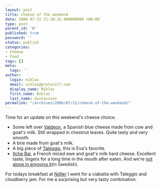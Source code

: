```yaml
---
layout: post
title: Cheese of the weekend
date: 2006-07-22 21:38:32.000000000 +00:00
type: post
parent_id: '0'
published: true
password: ''
status: publish
categories:
- Cheese
- Food
tags: []
meta:
  tags: ''
author:
  login: niklas
  email: niklas@protocol7.com
  display_name: Niklas
  first_name: Niklas
  last_name: Gustavsson
permalink: "/archives/2006/07/22/cheese-of-the-weekend/"
---
```

Time for an update on this weekend's cheese choice.

- Some left over [Valdeon](http://en.wikipedia.org/wiki/Valde%C3%B3n_cheese), a Spanish blue cheese made from cow and goat's milk. Still wrapped in chestnut leaves. Quite tasty and very smooth.
- A brie made from goat's milk.
- A big piece of [Taleggio](http://en.wikipedia.org/wiki/Taleggio_cheese), this is Eva's favorite.
- [Itche Bai](http://en.wikipedia.org/wiki/Itche_Bai), a French miced ewe and goat's milk hard cheese. Excellent taste, lingers for a long time in the mouth after eaten. And we're [not alone in enjoying it](http://www.ragazze.se/2006/02/06/en-alldeles-vanlig-onsdagsmiddag/)(in Swedish).

For todays breakfast at [Nöller](http://www.nollerab.com/) I went for a ciabatta with Taleggio and cloudberry jam. For me a surprising but very tasty combination.

